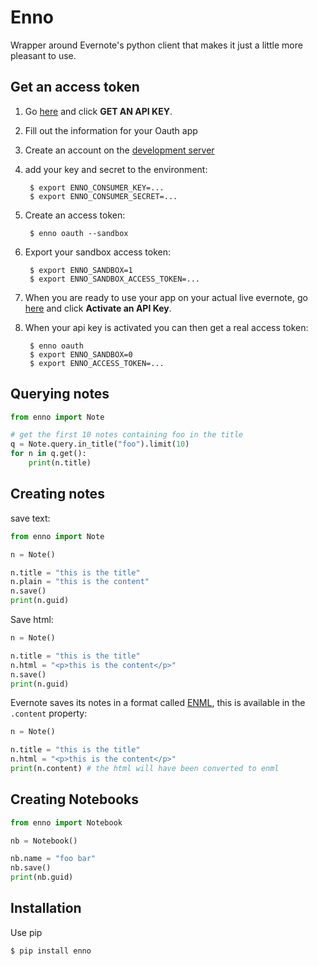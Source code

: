 # Enno

Wrapper around Evernote's python client that makes it just a little more pleasant to use.


## Get an access token

1. Go [here](http://dev.evernote.com/doc/) and click **GET AN API KEY**.
2. Fill out the information for your Oauth app
3. Create an account on the [development server](https://sandbox.evernote.com/Registration.action)
4. add your key and secret to the environment:

        $ export ENNO_CONSUMER_KEY=...
        $ export ENNO_CONSUMER_SECRET=...

5. Create an access token:

        $ enno oauth --sandbox

6. Export your sandbox access token:

        $ export ENNO_SANDBOX=1
        $ export ENNO_SANDBOX_ACCESS_TOKEN=...

7. When you are ready to use your app on your actual live evernote, go [here](http://dev.evernote.com/support/) and click **Activate an API Key**.

8. When your api key is activated you can then get a real access token:

        $ enno oauth
        $ export ENNO_SANDBOX=0
        $ export ENNO_ACCESS_TOKEN=...


## Querying notes

```python
from enno import Note

# get the first 10 notes containing foo in the title
q = Note.query.in_title("foo").limit(10)
for n in q.get():
    print(n.title)
```


## Creating notes

save text:

```python
from enno import Note

n = Note()

n.title = "this is the title"
n.plain = "this is the content"
n.save()
print(n.guid)
```

Save html:

```python
n = Note()

n.title = "this is the title"
n.html = "<p>this is the content</p>"
n.save()
print(n.guid)
```

Evernote saves its notes in a format called [ENML](http://dev.evernote.com/doc/articles/enml.php), this is available in the `.content` property:

```python
n = Note()

n.title = "this is the title"
n.html = "<p>this is the content</p>"
print(n.content) # the html will have been converted to enml
```


## Creating Notebooks

```python
from enno import Notebook

nb = Notebook()

nb.name = "foo bar"
nb.save()
print(nb.guid)
```


## Installation

Use pip

    $ pip install enno

